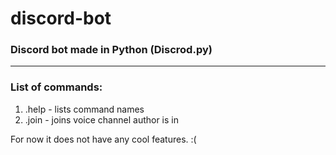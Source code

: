 # discord-bot

### Discord bot made in Python (Discrod.py)

-------------

### List of commands:
1. .help - lists command names
2. .join - joins voice channel author is in

For now it does not have any cool features. :(
